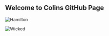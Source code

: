 ## Welcome to Colins GitHub Page

![Hamilton](https://upload.wikimedia.org/wikipedia/en/8/83/Hamilton-poster.jpg)

![Wicked](https://www.broadwaycollection.com/wp-content/uploads/2015/08/wicked.jpg)
